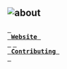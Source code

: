 ![about](https://github.com/exeme-project/.github/assets/121291719/28ced6b2-05ae-491c-8166-503ea07a992e)
---

[<kbd> <br> **Website** <br> </kbd>](https://exeme-project.github.io/) [<kbd> <br> **Contributing** <br> </kbd>](https://github.com/exeme-project/.github/tree/main/CONTRIBUTING.md)

